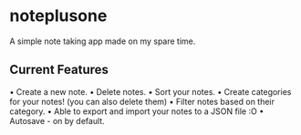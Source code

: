 # noteplusone
A simple note taking app made on my spare time.

## **Current Features**
• Create a new note.
• Delete notes.
• Sort your notes.
• Create categories for your notes! (you can also delete them)
• Filter notes based on their category.
• Able to export and import your notes to a JSON file :O
• Autosave - on by default.
